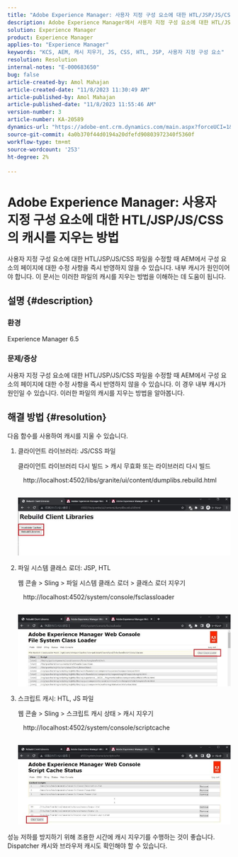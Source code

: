 ```yaml
---
title: "Adobe Experience Manager: 사용자 지정 구성 요소에 대한 HTL/JSP/JS/CSS의 캐시를 지우는 방법"
description: Adobe Experience Manager에서 사용자 지정 구성 요소에 대한 HTL/JSP/JS/CSS의 캐시를 지우는 방법을 알아봅니다.
solution: Experience Manager
product: Experience Manager
applies-to: "Experience Manager"
keywords: "KCS, AEM, 캐시 지우기, JS, CSS, HTL, JSP, 사용자 지정 구성 요소"
resolution: Resolution
internal-notes: "E-000683650"
bug: false
article-created-by: Amol Mahajan
article-created-date: "11/8/2023 11:30:49 AM"
article-published-by: Amol Mahajan
article-published-date: "11/8/2023 11:55:46 AM"
version-number: 3
article-number: KA-20589
dynamics-url: "https://adobe-ent.crm.dynamics.com/main.aspx?forceUCI=1&pagetype=entityrecord&etn=knowledgearticle&id=71ba7040-2a7e-ee11-8179-6045bd006b3d"
source-git-commit: 4a0b370f44d0194a20dfefd90803972340f5360f
workflow-type: tm+mt
source-wordcount: '253'
ht-degree: 2%

---
```


# Adobe Experience Manager: 사용자 지정 구성 요소에 대한 HTL/JSP/JS/CSS의 캐시를 지우는 방법


사용자 지정 구성 요소에 대한 HTL/JSP/JS/CSS 파일을 수정할 때 AEM에서 구성 요소의 페이지에 대한 수정 사항을 즉시 반영하지 않을 수 있습니다. 내부 캐시가 원인이어야 합니다. 이 문서는 이러한 파일의 캐시를 지우는 방법을 이해하는 데 도움이 됩니다.

## 설명 {#description}


### <b>환경</b>

Experience Manager 6.5



### 문제/증상

사용자 지정 구성 요소에 대한 HTL/JSP/JS/CSS 파일을 수정할 때 AEM에서 구성 요소의 페이지에 대한 수정 사항을 즉시 반영하지 않을 수 있습니다. 이 경우 내부 캐시가 원인일 수 있습니다.
이러한 파일의 캐시를 지우는 방법을 알아봅니다.


## 해결 방법 {#resolution}


다음 함수를 사용하여 캐시를 지울 수 있습니다.



1. 클라이언트 라이브러리: JS/CSS 파일

   클라이언트 라이브러리 다시 빌드 > 캐시 무효화 또는 라이브러리 다시 빌드

      http://localhost:4502/libs/granite/ui/content/dumplibs.rebuild.html 

        ![](assets/ed2f2e85-af35-ed11-9db1-0022480869de.png)
2. 파일 시스템 클래스 로더: JSP, HTL

   웹 콘솔 > Sling > 파일 시스템 클래스 로더 > 클래스 로더 지우기

      http://localhost:4502/system/console/fsclassloader

        ![](assets/2438888b-af35-ed11-9db1-0022480869de.png)
3. 스크립트 캐시: HTL, JS 파일

   웹 콘솔 > Sling > 스크립트 캐시 상태 > 캐시 지우기

      http://localhost:4502/system/console/scriptcache

        ![](assets/c97ddd91-af35-ed11-9db1-0022480869de.png)


성능 저하를 방지하기 위해 조용한 시간에 캐시 지우기를 수행하는 것이 좋습니다.
Dispatcher 캐시와 브라우저 캐시도 확인해야 할 수 있습니다.
